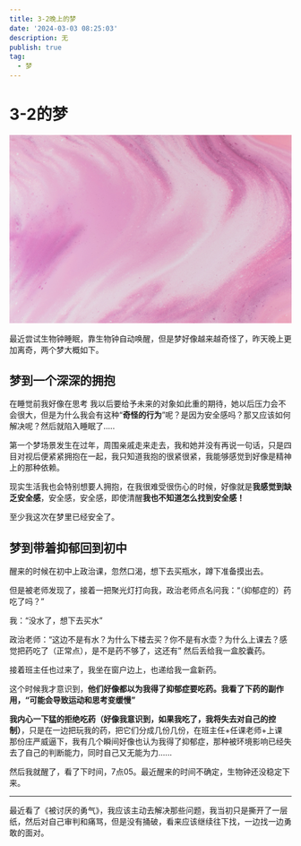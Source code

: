 ```yaml
---
title: 3-2晚上的梦
date: '2024-03-03 08:25:03'
description: 无
publish: true
tag:
  - 梦
---
```

# 3-2的梦
![pawel-czerwinski-P5065oKc1b0.jpg](../../images/12cde7b6aa9d5970412e10db3f57559f.jpeg)

最近尝试生物钟睡眠，靠生物钟自动唤醒，但是梦好像越来越奇怪了，昨天晚上更加离奇，两个梦大概如下。

## 梦到一个深深的拥抱
在睡觉前我好像在思考 我以后要给予未来的对象如此重的期待，她以后压力会不会很大，但是为什么我会有这种“**奇怪的行为**”呢？是因为安全感吗？那又应该如何解决呢？然后就陷入睡眠了.....

第一个梦场景发生在过年，周围亲戚走来走去，我和她并没有再说一句话，只是四目对视后便紧紧拥抱在一起，我只知道我抱的很紧很紧，我能够感觉到好像是精神上的那种依赖。

现实生活我也会特别想要人拥抱，在我很难受很伤心的时候，好像就是**我感觉到缺乏安全感**，安全感，安全感，即使清醒**我也不知道怎么找到安全感！**

至少我这次在梦里已经安全了。
## 梦到带着抑郁回到初中
醒来的时候在初中上政治课，忽然口渴，想下去买瓶水，蹲下准备摸出去。

但是被老师发现了，接着一把聚光灯打向我，政治老师点名问我：“（抑郁症的）药吃了吗？”

我：“没水了，想下去买水”

政治老师：“这边不是有水？为什么下楼去买？你不是有水壶？为什么上课去？感觉把药吃了（正常点），是不是药不够了，这还有” 然后丢给我一盒胶囊药。

接着班主任也过来了，我坐在窗户边上，也递给我一盒新药。

这个时候我才意识到，**他们好像都以为我得了抑郁症要吃药。**我看了下药的副作用，**“可能会导致运动和思考变缓慢”**

**我内心一下猛的拒绝吃药（好像我意识到，如果我吃了，我将失去对自己的控制）**，只是在一边把玩我的药，把它们分成几份几份，在班主任+任课老师+上课 那份庄严威逼下，我有几个瞬间好像也认为我得了抑郁症，那种被环境影响已经失去了自己的判断能力，同时自己又无能为力......

然后我就醒了，看了下时间，7点05。最近醒来的时间不确定，生物钟还没稳定下来。

---

最近看了《被讨厌的勇气》，我应该主动去解决那些问题，我当初只是撕开了一层纸，然后对自己审判和痛骂，但是没有捅破，看来应该继续往下找，一边找一边勇敢的面对。


